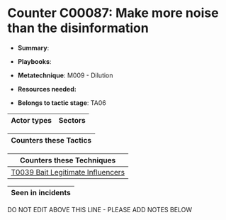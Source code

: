 # Counter C00087: Make more noise than the disinformation

* **Summary**: 

* **Playbooks**: 

* **Metatechnique**: M009 - Dilution

* **Resources needed:** 

* **Belongs to tactic stage**: TA06


| Actor types | Sectors |
| ----------- | ------- |



| Counters these Tactics |
| ---------------------- |



| Counters these Techniques |
| ------------------------- |
| [T0039 Bait Legitimate Influencers](../../generated_pages/techniques/T0039.md) |



| Seen in incidents |
| ----------------- |


DO NOT EDIT ABOVE THIS LINE - PLEASE ADD NOTES BELOW